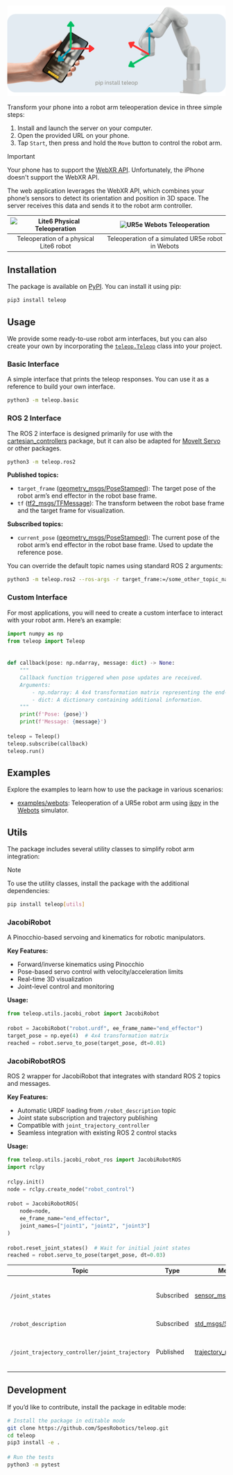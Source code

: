 ![Teleop](./media/teleop.png)

Transform your phone into a robot arm teleoperation device in three simple steps:

1. Install and launch the server on your computer.
2. Open the provided URL on your phone.
3. Tap `Start`, then press and hold the `Move` button to control the robot arm.

> [!IMPORTANT]  
> Your phone has to support the [WebXR API](https://developer.mozilla.org/en-US/docs/Web/API/WebXR_Device_API). Unfortunately, the iPhone doesn't support the WebXR API.

The web application leverages the WebXR API, which combines your phone’s sensors to detect its orientation and position in 3D space. The server receives this data and sends it to the robot arm controller.

| ![Lite6 Physical Teleoperation](./media/lite6_physical_teleop.gif)  | ![UR5e Webots Teleoperation](./media/ur5e_webots.gif) |
|:-------------------------------------------------------------------:|:----------------------------------------------------:|
| Teleoperation of a physical Lite6 robot                             | Teleoperation of a simulated UR5e robot in Webots    |

## Installation

The package is available on [PyPI](https://pypi.org/project/teleop/). You can install it using pip:

```bash
pip3 install teleop
```

## Usage

We provide some ready-to-use robot arm interfaces, but you can also create your own by incorporating the [`teleop.Teleop`](./teleop/__init__.py) class into your project.

### Basic Interface

A simple interface that prints the teleop responses. You can use it as a reference to build your own interface.

```bash
python3 -m teleop.basic
```

### ROS 2 Interface

The ROS 2 interface is designed primarily for use with the [cartesian_controllers](https://github.com/fzi-forschungszentrum-informatik/cartesian_controllers) package, but it can also be adapted for [MoveIt Servo](https://moveit.picknik.ai/main/doc/examples/realtime_servo/realtime_servo_tutorial.html) or other packages.

```bash
python3 -m teleop.ros2
```

**Published topics:**
- `target_frame` ([geometry_msgs/PoseStamped](https://docs.ros2.org/latest/api/geometry_msgs/msg/PoseStamped.html)): The target pose of the robot arm’s end effector in the robot base frame.
- `tf` ([tf2_msgs/TFMessage](https://docs.ros2.org/latest/api/tf2_msgs/msg/TFMessage.html)): The transform between the robot base frame and the target frame for visualization.

**Subscribed topics:**
- `current_pose` ([geometry_msgs/PoseStamped](https://docs.ros2.org/latest/api/geometry_msgs/msg/PoseStamped.html)): The current pose of the robot arm’s end effector in the robot base frame. Used to update the reference pose.

You can override the default topic names using standard ROS 2 arguments:

```bash
python3 -m teleop.ros2 --ros-args -r target_frame:=/some_other_topic_name
```

### Custom Interface

For most applications, you will need to create a custom interface to interact with your robot arm. Here’s an example:

```python
import numpy as np
from teleop import Teleop


def callback(pose: np.ndarray, message: dict) -> None:
    """
    Callback function triggered when pose updates are received.
    Arguments:
        - np.ndarray: A 4x4 transformation matrix representing the end-effector target pose.
        - dict: A dictionary containing additional information.
    """
    print(f'Pose: {pose}')
    print(f'Message: {message}')

teleop = Teleop()
teleop.subscribe(callback)
teleop.run()
```

## Examples

Explore the examples to learn how to use the package in various scenarios:

- [examples/webots](./examples/webots): Teleoperation of a UR5e robot arm using [ikpy](https://github.com/Phylliade/ikpy) in the [Webots](https://github.com/cyberbotics/webots/) simulator.

## Utils

The package includes several utility classes to simplify robot arm integration:

> [!NOTE]  
> To use the utility classes, install the package with the additional dependencies:
> ```bash
> pip install teleop[utils]
> ```

### JacobiRobot

A Pinocchio-based servoing and kinematics for robotic manipulators.

**Key Features:**
- Forward/inverse kinematics using Pinocchio
- Pose-based servo control with velocity/acceleration limits  
- Real-time 3D visualization
- Joint-level control and monitoring

**Usage:**
```python
from teleop.utils.jacobi_robot import JacobiRobot

robot = JacobiRobot("robot.urdf", ee_frame_name="end_effector")
target_pose = np.eye(4)  # 4x4 transformation matrix
reached = robot.servo_to_pose(target_pose, dt=0.01)
```

### JacobiRobotROS

ROS 2 wrapper for JacobiRobot that integrates with standard ROS 2 topics and messages.

**Key Features:**
- Automatic URDF loading from `/robot_description` topic
- Joint state subscription and trajectory publishing
- Compatible with `joint_trajectory_controller`
- Seamless integration with existing ROS 2 control stacks

**Usage:**
```python
from teleop.utils.jacobi_robot_ros import JacobiRobotROS
import rclpy

rclpy.init()
node = rclpy.create_node("robot_control")

robot = JacobiRobotROS(
    node=node,
    ee_frame_name="end_effector",
    joint_names=["joint1", "joint2", "joint3"]
)

robot.reset_joint_states()  # Wait for initial joint states
reached = robot.servo_to_pose(target_pose, dt=0.03)
```

| **Topic** | **Type** | **Message Type** | **Description** |
|-----------|----------|------------------|-----------------|
| `/joint_states` | Subscribed | [sensor_msgs/JointState](https://docs.ros2.org/latest/api/sensor_msgs/msg/JointState.html) | Current joint positions and velocities |
| `/robot_description` | Subscribed | [std_msgs/String](https://docs.ros2.org/latest/api/std_msgs/msg/String.html) | URDF robot description |
| `/joint_trajectory_controller/joint_trajectory` | Published | [trajectory_msgs/JointTrajectory](https://docs.ros2.org/latest/api/trajectory_msgs/msg/JointTrajectory.html) | Joint trajectory commands for robot control |

## Development

If you’d like to contribute, install the package in editable mode:

```bash
# Install the package in editable mode
git clone https://github.com/SpesRobotics/teleop.git
cd teleop
pip3 install -e .

# Run the tests
python3 -m pytest
```
